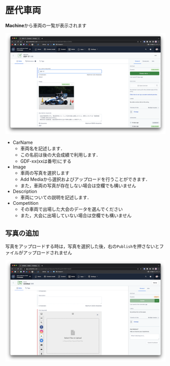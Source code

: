 # 歴代車両

**Machine**から車両の一覧が表示されます

![machine](pic/machine.png)

- CarName
  - 車両名を記述します．
  - この名前は後の大会成績で利用します．
  - GDF-xx(xxは番号)にする
- Image
  - 車両の写真を選択します
  - Add Mediaから選択およびアップロードを行うことができます．
  - また，車両の写真が存在しない場合は空欄でも構いません
- Description
  - 車両についての説明を記述します．
- Competition
  - その車両で出場した大会のデータを選んでください
  - また，大会に出場していない場合は空欄でも構いません

## 写真の追加

写真をアップロードする時は，写真を選択した後，右の`Publish`を押さないとファイルがアップロードされません

![select_asset](pic/selectImage.png)
